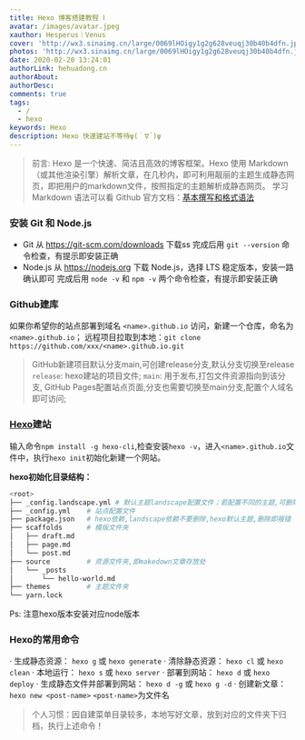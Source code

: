 ```yaml
---
title: Hexo 博客搭建教程 Ⅰ
avatar: /images/avatar.jpeg
xauthor: Hesperus｜Venus
cover: 'http://wx3.sinaimg.cn/large/0069lHOigy1g2g628veuqj30b40b4dfn.jpg'
photos: 'http://wx3.sinaimg.cn/large/0069lHOigy1g2g628veuqj30b40b4dfn.jpg'
date: 2020-02-20 13:24:01
authorLink: hehuadong.cn
authorAbout: 
authorDesc: 
comments: true
tags: 
  - /
  - hexo
keywords: Hexo
description: Hexo 快速建站不等待ψ(｀∇´)ψ
---
```


  > 前言: Hexo 是一个快速、简洁且高效的博客框架。Hexo 使用 Markdown（或其他渲染引擎）解析文章，在几秒内，即可利用靓丽的主题生成静态网页，即把用户的markdown文件，按照指定的主题解析成静态网页。
  > 学习 Markdown 语法可以看 Github 官方文档：[基本撰写和格式语法](https://docs.github.com/cn/get-started/writing-on-github/getting-started-with-writing-and-formatting-on-github/about-writing-and-formatting-on-github)

### 安装 Git 和 Node.js
  - Git
    从 https://git-scm.com/downloads 下载ss
    完成后用 `git --version` 命令检查，有提示即安装正确
  - Node.js
    从 https://nodejs.org 下载 Node.js，选择 LTS 稳定版本，安装一路确认即可
    完成后用 `node -v` 和 `npm -v` 两个命令检查，有提示即安装正确

### Github建库

如果你希望你的站点部署到域名 `<name>.github.io` 访问，新建一个仓库，命名为 `<name>.github.io`；
远程项目拉取到本地：`git clone https://github.com/xxx/<name>.github.io.git`

> GitHub新建项目默认分支main,可创建release分支,默认分支切换至release
> `release`: hexo建站的项目文件;
> `main`: 用于发布,打包文件资源指向到该分支, GitHub Pages配置站点页面,分支也需要切换至main分支,配置个人域名即可访问;

### [Hexo](https://hexo.io/zh-cn/)建站
输入命令`npm install -g hexo-cli`,检查安装`hexo -v`，进入`<name>.github.io`文件中，执行`hexo init`初始化新建一个网站。

<b>hexo初始化目录结构：</b>
```bash
<root>
├── _config.landscape.yml # 默认主题landscape配置文件；若配置不同的主题,可删除该文件
├── _config.yml    # 站点配置文件
├── package.json   # hexo依赖,landscape依赖不要删除,hexo默认主题,删除即报错
├── scaffolds      # 模版文件夹
│   ├── draft.md
│   ├── page.md
│   └── post.md
├── source         # 资源文件夹,即makedown文章存放处
│   └── _posts
│       └── hello-world.md
├── themes         # 主题文件夹          
└── yarn.lock
```

Ps: 注意hexo版本安装对应node版本

### Hexo的常用命令
  · 生成静态资源： `hexo g` 或  `hexo generate`
  · 清除静态资源： `hexo cl` 或 `hexo clean`
  · 本地运行： `hexo s` 或 `hexo server`
  · 部署到网站： `hexo d` 或 `hexo deploy`
  · 生成静态文件并部署到网站： `hexo d -g` 或 `hexo g -d`
  · 创建新文章：`hexo new <post-name>`  `<post-name>`为文件名

> 个人习惯：因自建菜单目录较多，本地写好文章，放到对应的文件夹下归档，执行上述命令！
